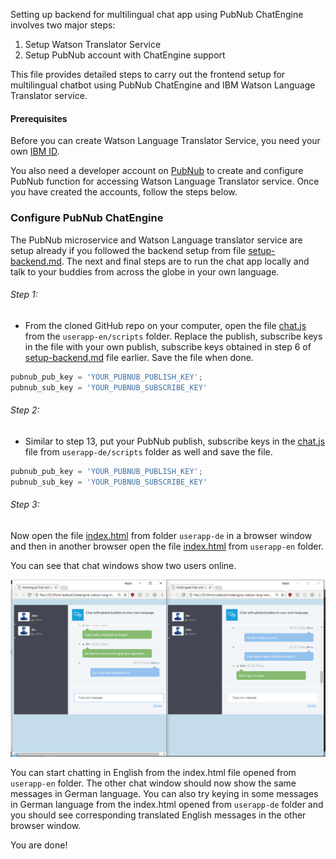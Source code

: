 
Setting up backend for multilingual chat app using PubNub ChatEngine involves two major steps:

1. Setup Watson Translator Service
2. Setup PubNub account with ChatEngine support

This file provides detailed steps to carry out the frontend setup for multilingual chatbot using PubNub ChatEngine and IBM Watson Language Translator service.

#### Prerequisites

Before you can create Watson Language Translator Service, you need your own [IBM ID](https://console.bluemix.net/).  

You also need a developer account on [PubNub](https://admin.pubnub.com) to  create and configure PubNub function for accessing Watson Language Translator service. Once you have created the accounts, follow the steps below.

### Configure PubNub ChatEngine

The PubNub microservice and Watson Language translator service are setup already if you followed the backend setup from file [setup-backend.md](setup-backend.md). The next and final steps are to run the chat app locally and talk to your buddies from across the globe in your own language.

###### Step 1:

* From the cloned GitHub repo on your computer, open the file [chat.js](userapp-en/scripts/chat.js) from the `userapp-en/scripts` folder. Replace the publish, subscribe keys in the file with your own publish, subscribe keys obtained in step 6 of [setup-backend.md](setup-backend.md) file earlier. Save the file when done.

```javascript
pubnub_pub_key = 'YOUR_PUBNUB_PUBLISH_KEY';
pubnub_sub_key = 'YOUR_PUBNUB_SUBSCRIBE_KEY'
```

###### Step 2:

* Similar to step 13, put your PubNub publish, subscribe keys in the [chat.js](userapp-de/scripts/chat.js) file from `userapp-de/scripts` folder as well and save the file.

```javascript
pubnub_pub_key = 'YOUR_PUBNUB_PUBLISH_KEY';
pubnub_sub_key = 'YOUR_PUBNUB_SUBSCRIBE_KEY'
```

###### Step 3:
Now open the file [index.html](userapp-de/index.html) from folder `userapp-de` in a browser window and then in another browser open the file [index.html](userapp-en/chat.html) from `userapp-en` folder.

You can see that chat windows show two users online.

![App](screenshots/app-3.png)


 You can start chatting in English from the index.html file opened from `userapp-en` folder. The other chat window should now show the same messages in German language. You can also try keying in some messages in German language from the index.html opened from `userapp-de` folder and you should see corresponding translated English messages in the other browser window.

 You are done!
